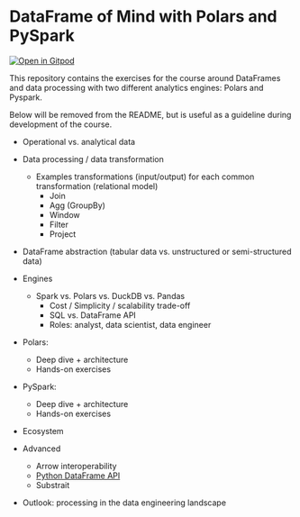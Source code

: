 
# DataFrame of Mind with Polars and PySpark

[![Open in Gitpod](https://gitpod.io/button/open-in-gitpod.svg)](https://gitpod.io/#https://github.com/datamindedacademy/dataframe-of-mind)

This repository contains the exercises for the course around DataFrames and data processing with two different analytics engines: Polars and Pyspark.

Below will be removed from the README, but is useful as a guideline during development of the course.

* Operational vs. analytical data
* Data processing / data transformation

  * Examples transformations (input/output) for each common transformation (relational model)
    * Join
    * Agg (GroupBy)
    * Window
    * Filter
    * Project
* DataFrame abstraction (tabular data vs. unstructured or semi-structured data)
* Engines

  * Spark vs. Polars vs. DuckDB vs. Pandas
    * Cost / Simplicity / scalability trade-off
    * SQL vs. DataFrame API
    * Roles: analyst, data scientist, data engineer
* Polars:

  * Deep dive + architecture
  * Hands-on exercises
* PySpark:

  * Deep dive + architecture
  * Hands-on exercises
* Ecosystem
* Advanced

  * Arrow interoperability
  * [Python DataFrame API](https://data-apis.org/dataframe-api/draft/API_specification/index.html#api-specification)
  * Substrait
* Outlook: processing in the data engineering landscape
